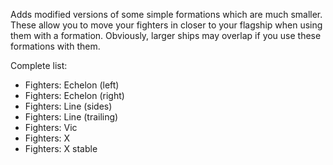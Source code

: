 Adds modified versions of some simple formations which are much smaller.
These allow you to move your fighters in closer to your flagship when using them with a formation.
Obviously, larger ships may overlap if you use these formations with them.

Complete list:
  - Fighters: Echelon (left)
  - Fighters: Echelon (right)
  - Fighters: Line (sides)
  - Fighters: Line (trailing)
  - Fighters: Vic
  - Fighters: X
  - Fighters: X stable
